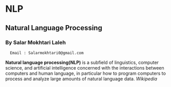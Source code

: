 # NLP
## Natural Language Processing
### By Salar Mokhtari Laleh 
      Email : Salarmokhtari0@gmail.com

**Natural language processing(NLP)** is a subfield of linguistics, computer science, and artificial intelligence concerned with the interactions between computers and human language, in particular how to program computers to process and analyze large amounts of natural language data. *Wikipedia*


  
